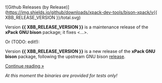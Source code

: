![Github Releases (by Release)](https://img.shields.io/github/downloads/xpack-dev-tools/bison-xpack/v{{ XBB_RELEASE_VERSION }}/total.svg)

Version **{{ XBB_RELEASE_VERSION }}** is a maintenance release of the **xPack GNU bison** package; it fixes <...>.

Or (TODO: edit!):

Version **{{ XBB_RELEASE_VERSION }}** is a new release of the **xPack GNU bison** package, following the upstream GNU bison [release](https://ftp.gnu.org/gnu/bison/).

[Continue reading »](will-be-updated-shortly)

_At this moment the binaries are provided for tests only!_

